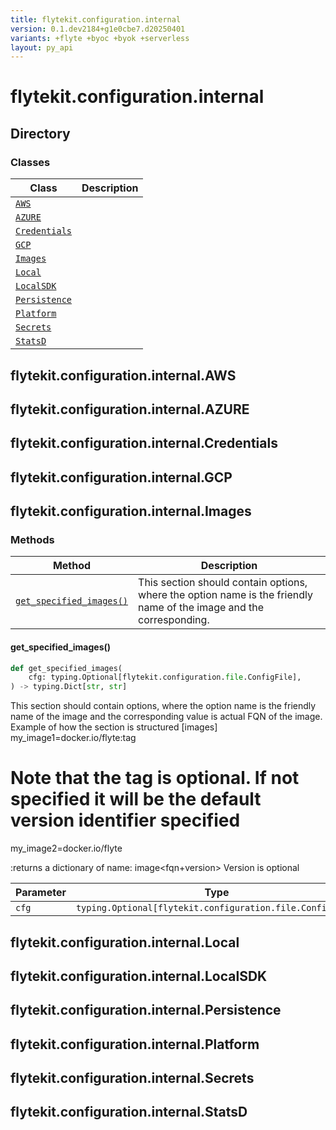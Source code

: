 ```yaml
---
title: flytekit.configuration.internal
version: 0.1.dev2184+g1e0cbe7.d20250401
variants: +flyte +byoc +byok +serverless
layout: py_api
---
```


# flytekit.configuration.internal

## Directory

### Classes

| Class | Description |
|-|-|
| [`AWS`](.././flytekit.configuration.internal#flytekitconfigurationinternalaws) |  |
| [`AZURE`](.././flytekit.configuration.internal#flytekitconfigurationinternalazure) |  |
| [`Credentials`](.././flytekit.configuration.internal#flytekitconfigurationinternalcredentials) |  |
| [`GCP`](.././flytekit.configuration.internal#flytekitconfigurationinternalgcp) |  |
| [`Images`](.././flytekit.configuration.internal#flytekitconfigurationinternalimages) |  |
| [`Local`](.././flytekit.configuration.internal#flytekitconfigurationinternallocal) |  |
| [`LocalSDK`](.././flytekit.configuration.internal#flytekitconfigurationinternallocalsdk) |  |
| [`Persistence`](.././flytekit.configuration.internal#flytekitconfigurationinternalpersistence) |  |
| [`Platform`](.././flytekit.configuration.internal#flytekitconfigurationinternalplatform) |  |
| [`Secrets`](.././flytekit.configuration.internal#flytekitconfigurationinternalsecrets) |  |
| [`StatsD`](.././flytekit.configuration.internal#flytekitconfigurationinternalstatsd) |  |

## flytekit.configuration.internal.AWS

## flytekit.configuration.internal.AZURE

## flytekit.configuration.internal.Credentials

## flytekit.configuration.internal.GCP

## flytekit.configuration.internal.Images

### Methods

| Method | Description |
|-|-|
| [`get_specified_images()`](#get_specified_images) | This section should contain options, where the option name is the friendly name of the image and the corresponding. |


#### get_specified_images()

```python
def get_specified_images(
    cfg: typing.Optional[flytekit.configuration.file.ConfigFile],
) -> typing.Dict[str, str]
```
This section should contain options, where the option name is the friendly name of the image and the corresponding
value is actual FQN of the image. Example of how the section is structured
[images]
my_image1=docker.io/flyte:tag
# Note that the tag is optional. If not specified it will be the default version identifier specified
my_image2=docker.io/flyte

:returns a dictionary of name: image<fqn+version> Version is optional


| Parameter | Type |
|-|-|
| `cfg` | `typing.Optional[flytekit.configuration.file.ConfigFile]` |

## flytekit.configuration.internal.Local

## flytekit.configuration.internal.LocalSDK

## flytekit.configuration.internal.Persistence

## flytekit.configuration.internal.Platform

## flytekit.configuration.internal.Secrets

## flytekit.configuration.internal.StatsD


